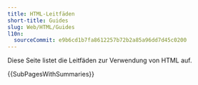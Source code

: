 ```yaml
---
title: HTML-Leitfäden
short-title: Guides
slug: Web/HTML/Guides
l10n:
  sourceCommit: e9b6cd1b7fa8612257b72b2a85a96dd7d45c0200
---
```


Diese Seite listet die Leitfäden zur Verwendung von HTML auf.

{{SubPagesWithSummaries}}
